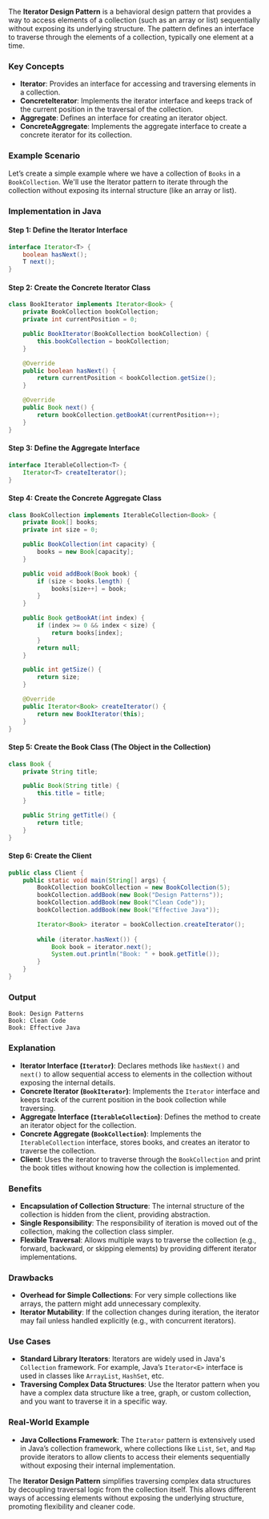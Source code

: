 The **Iterator Design Pattern** is a behavioral design pattern that provides a way to access elements of a collection (such as an array or list) sequentially without exposing its underlying structure. The pattern defines an interface to traverse through the elements of a collection, typically one element at a time.

### Key Concepts

- **Iterator**: Provides an interface for accessing and traversing elements in a collection.
- **ConcreteIterator**: Implements the iterator interface and keeps track of the current position in the traversal of the collection.
- **Aggregate**: Defines an interface for creating an iterator object.
- **ConcreteAggregate**: Implements the aggregate interface to create a concrete iterator for its collection.

### Example Scenario

Let’s create a simple example where we have a collection of `Books` in a `BookCollection`. We'll use the Iterator pattern to iterate through the collection without exposing its internal structure (like an array or list).

### Implementation in Java

#### Step 1: Define the Iterator Interface

```java
interface Iterator<T> {
    boolean hasNext();
    T next();
}
```

#### Step 2: Create the Concrete Iterator Class

```java
class BookIterator implements Iterator<Book> {
    private BookCollection bookCollection;
    private int currentPosition = 0;

    public BookIterator(BookCollection bookCollection) {
        this.bookCollection = bookCollection;
    }

    @Override
    public boolean hasNext() {
        return currentPosition < bookCollection.getSize();
    }

    @Override
    public Book next() {
        return bookCollection.getBookAt(currentPosition++);
    }
}
```

#### Step 3: Define the Aggregate Interface

```java
interface IterableCollection<T> {
    Iterator<T> createIterator();
}
```

#### Step 4: Create the Concrete Aggregate Class

```java
class BookCollection implements IterableCollection<Book> {
    private Book[] books;
    private int size = 0;

    public BookCollection(int capacity) {
        books = new Book[capacity];
    }

    public void addBook(Book book) {
        if (size < books.length) {
            books[size++] = book;
        }
    }

    public Book getBookAt(int index) {
        if (index >= 0 && index < size) {
            return books[index];
        }
        return null;
    }

    public int getSize() {
        return size;
    }

    @Override
    public Iterator<Book> createIterator() {
        return new BookIterator(this);
    }
}
```

#### Step 5: Create the Book Class (The Object in the Collection)

```java
class Book {
    private String title;

    public Book(String title) {
        this.title = title;
    }

    public String getTitle() {
        return title;
    }
}
```

#### Step 6: Create the Client

```java
public class Client {
    public static void main(String[] args) {
        BookCollection bookCollection = new BookCollection(5);
        bookCollection.addBook(new Book("Design Patterns"));
        bookCollection.addBook(new Book("Clean Code"));
        bookCollection.addBook(new Book("Effective Java"));

        Iterator<Book> iterator = bookCollection.createIterator();
        
        while (iterator.hasNext()) {
            Book book = iterator.next();
            System.out.println("Book: " + book.getTitle());
        }
    }
}
```

### Output

```
Book: Design Patterns
Book: Clean Code
Book: Effective Java
```

### Explanation

- **Iterator Interface (`Iterator`)**: Declares methods like `hasNext()` and `next()` to allow sequential access to elements in the collection without exposing the internal details.
- **Concrete Iterator (`BookIterator`)**: Implements the `Iterator` interface and keeps track of the current position in the book collection while traversing.
- **Aggregate Interface (`IterableCollection`)**: Defines the method to create an iterator object for the collection.
- **Concrete Aggregate (`BookCollection`)**: Implements the `IterableCollection` interface, stores books, and creates an iterator to traverse the collection.
- **Client**: Uses the iterator to traverse through the `BookCollection` and print the book titles without knowing how the collection is implemented.

### Benefits

- **Encapsulation of Collection Structure**: The internal structure of the collection is hidden from the client, providing abstraction.
- **Single Responsibility**: The responsibility of iteration is moved out of the collection, making the collection class simpler.
- **Flexible Traversal**: Allows multiple ways to traverse the collection (e.g., forward, backward, or skipping elements) by providing different iterator implementations.

### Drawbacks

- **Overhead for Simple Collections**: For very simple collections like arrays, the pattern might add unnecessary complexity.
- **Iterator Mutability**: If the collection changes during iteration, the iterator may fail unless handled explicitly (e.g., with concurrent iterators).

### Use Cases

- **Standard Library Iterators**: Iterators are widely used in Java's `Collection` framework. For example, Java’s `Iterator<E>` interface is used in classes like `ArrayList`, `HashSet`, etc.
- **Traversing Complex Data Structures**: Use the Iterator pattern when you have a complex data structure like a tree, graph, or custom collection, and you want to traverse it in a specific way.

### Real-World Example

- **Java Collections Framework**: The `Iterator` pattern is extensively used in Java’s collection framework, where collections like `List`, `Set`, and `Map` provide iterators to allow clients to access their elements sequentially without exposing their internal implementation.

The **Iterator Design Pattern** simplifies traversing complex data structures by decoupling traversal logic from the collection itself. This allows different ways of accessing elements without exposing the underlying structure, promoting flexibility and cleaner code.
